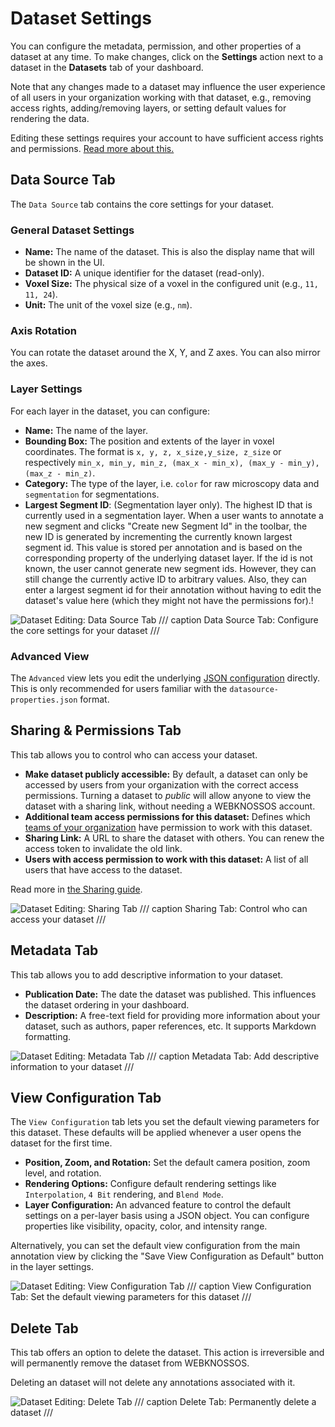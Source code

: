 # Dataset Settings

You can configure the metadata, permission, and other properties of a dataset at any time. To make changes, click on the **Settings** action next to a dataset in the **Datasets** tab of your dashboard.

Note that any changes made to a dataset may influence the user experience of all users in your organization working with that dataset, e.g., removing access rights, adding/removing layers, or setting default values for rendering the data.

Editing these settings requires your account to have sufficient access rights and permissions. [Read more about this.](../users/access_rights.md)

## Data Source Tab

The `Data Source` tab contains the core settings for your dataset.

### General Dataset Settings

- **Name:** The name of the dataset. This is also the display name that will be shown in the UI.
- **Dataset ID:** A unique identifier for the dataset (read-only).
- **Voxel Size:** The physical size of a voxel in the configured unit (e.g., `11, 11, 24`).
- **Unit:** The unit of the voxel size (e.g., `nm`).

### Axis Rotation

You can rotate the dataset around the X, Y, and Z axes. You can also mirror the axes.

### Layer Settings

For each layer in the dataset, you can configure:

- **Name:** The name of the layer.
- **Bounding Box:** The position and extents of the layer in voxel coordinates. The format is `x, y, z, x_size,y_size, z_size` or respectively `min_x, min_y, min_z, (max_x - min_x), (max_y - min_y), (max_z - min_z)`.
- **Category:** The type of the layer, i.e.  `color` for raw microscopy data and `segmentation` for segmentations.
- **Largest Segment ID**: (Segmentation layer only). The highest ID that is currently used in a segmentation layer. When a user wants to annotate a new segment and clicks "Create new Segment Id" in the toolbar, the new ID is generated by incrementing the currently known largest segment id. This value is stored per annotation and is based on the corresponding property of the underlying dataset layer. If the id is not known, the user cannot generate new segment ids. However, they can still change the currently active ID to arbitrary values. Also, they can enter a largest segment id for their annotation without having to edit the dataset's value here (which they might not have the permissions for).!

![Dataset Editing: Data Source Tab](../images/dataset_settings_datasource.jpeg)
/// caption
Data Source Tab: Configure the core settings for your dataset
///


### Advanced View

The `Advanced` view lets you edit the underlying [JSON configuration](../data/concepts.md#dataset-metadata) directly. This is only recommended for users familiar with the `datasource-properties.json` format.


## Sharing & Permissions Tab

This tab allows you to control who can access your dataset.

- **Make dataset publicly accessible:** By default, a dataset can only be accessed by users from your organization with the correct access permissions. Turning a dataset to *public* will allow anyone to view the dataset with a sharing link, without needing a WEBKNOSSOS account.
- **Additional team access permissions for this dataset:** Defines which [teams of your organization](../users/teams.md) have permission to work with this dataset.
- **Sharing Link:** A URL to share the dataset with others. You can renew the access token to invalidate the old link.
- **Users with access permission to work with this dataset:** A list of all users that have access to the dataset.

Read more in [the Sharing guide](../sharing/dataset_sharing.md).

![Dataset Editing: Sharing Tab](../images/dataset_settings_sharing.jpeg)
/// caption
Sharing Tab: Control who can access your dataset
///


## Metadata Tab

This tab allows you to add descriptive information to your dataset.

- **Publication Date:** The date the dataset was published. This influences the dataset ordering in your dashboard.
- **Description:** A free-text field for providing more information about your dataset, such as authors, paper references, etc. It supports Markdown formatting.

![Dataset Editing: Metadata Tab](../images/dataset_settings_metadata.jpeg)
/// caption
Metadata Tab: Add descriptive information to your dataset
///


## View Configuration Tab

The `View Configuration` tab lets you set the default viewing parameters for this dataset. These defaults will be applied whenever a user opens the dataset for the first time.

- **Position, Zoom, and Rotation:** Set the default camera position, zoom level, and rotation.
- **Rendering Options:** Configure default rendering settings like `Interpolation`, `4 Bit` rendering, and `Blend Mode`.
- **Layer Configuration:** An advanced feature to control the default settings on a per-layer basis using a JSON object. You can configure properties like visibility, opacity, color, and intensity range.

Alternatively, you can set the default view configuration from the main annotation view by clicking the "Save View Configuration as Default" button in the layer settings.

![Dataset Editing: View Configuration Tab](../images/dataset_settings_viewconfig.jpeg)
/// caption
View Configuration Tab: Set the default viewing parameters for this dataset
///


## Delete Tab

This tab offers an option to delete the dataset. This action is irreversible and will permanently remove the dataset from WEBKNOSSOS.

Deleting an dataset will not delete any annotations associated with it.

![Dataset Editing: Delete Tab](../images/dataset_settings_delete.jpeg)
/// caption
Delete Tab: Permanently delete a dataset
///